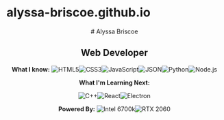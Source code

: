 # alyssa-briscoe.github.io
<center>
# Alyssa Briscoe 

## Web Developer

**What I know:**
![HTML5](https://img.shields.io/badge/HTML5-E34F26?style=for-the-badge&logo=html5&logoColor=white)![CSS3](https://img.shields.io/badge/CSS3-1572B6?style=for-the-badge&logo=css3&logoColor=white)![JavaScript](https://img.shields.io/badge/JavaScript-323330?style=for-the-badge&logo=javascript&logoColor=F7DF1E)![JSON](https://img.shields.io/badge/json-5E5C5C?style=for-the-badge&logo=json&logoColor=white)![Python](https://img.shields.io/badge/Python-FFD43B?style=for-the-badge&logo=python&logoColor=blue)![Node.js](https://img.shields.io/badge/Node.js-339933?style=for-the-badge&logo=nodedotjs&logoColor=white)

**What I'm Learning Next:**

![C++](https://img.shields.io/badge/C++-00599C?style=for-the-badge&logo=c%2b%2b&logoColor=white)![React](https://img.shields.io/badge/React-20232A?style=for-the-badge&logo=react&logoColor=61DAFB)![Electron](https://img.shields.io/badge/Electron-2B2E3A?style=for-the-badge&logo=electron&logoColor=9FEAF9)

**Powered By:**
![Intel 6700k](https://img.shields.io/badge/Intel%20Core_i7_6th-0071C5?style=for-the-badge&logo=intel&logoColor=white)![RTX 2060](https://img.shields.io/badge/NVIDIA-RTX2060-76B900?style=for-the-badge&logo=nvidia&logoColor=white)

</center>
